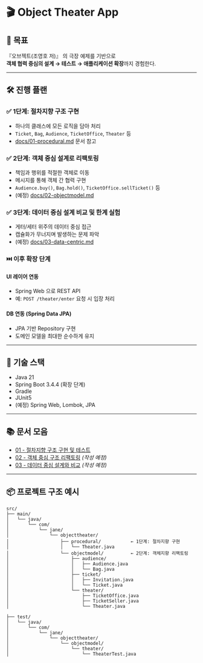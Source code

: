 # 🎬 Object Theater App

## 🎯 목표
『오브젝트(조영호 저)』 의 극장 예제를 기반으로  
**객체 협력 중심의 설계 → 테스트 → 애플리케이션 확장**까지 경험한다.

---

## 🛠️ 진행 플랜

### ✅ 1단계: 절차지향 구조 구현
- 하나의 클래스에 모든 로직을 담아 처리
- `Ticket`, `Bag`, `Audience`, `TicketOffice`, `Theater` 등
- [docs/01-procedural.md](./docs/01-procedural.md) 문서 참고

### ✅ 2단계: 객체 중심 설계로 리팩토링
- 책임과 행위를 적절한 객체로 이동
- 메시지를 통해 객체 간 협력 구현
- `Audience.buy()`, `Bag.hold()`, `TicketOffice.sellTicket()` 등
- (예정) [docs/02-objectmodel.md](./docs/02-objectmodel.md)

### ✅ 3단계: 데이터 중심 설계 비교 및 한계 실험
- 게터/세터 위주의 데이터 중심 접근
- 캡슐화가 무너지며 발생하는 문제 파악
- (예정) [docs/03-data-centric.md](./docs/03-data-centric.md)

### ⏭️ 이후 확장 단계

#### UI 레이어 연동
- Spring Web 으로 REST API
- 예: `POST /theater/enter` 요청 시 입장 처리

#### DB 연동 (Spring Data JPA)
- JPA 기반 Repository 구현
- 도메인 모델을 최대한 순수하게 유지

---

## 🧱 기술 스택
- Java 21
- Spring Boot 3.4.4 (확장 단계)
- Gradle
- JUnit5
- (예정) Spring Web, Lombok, JPA

---

## 📚 문서 모음

- [01 - 절차지향 구조 구현 및 테스트](./docs/01-procedural.md)
- [02 - 객체 중심 구조 리팩토링](./docs/02-objectmodel.md) *(작성 예정)*
- [03 - 데이터 중심 설계와 비교](./docs/03-data-centric.md) *(작성 예정)*

---

## 📦 프로젝트 구조 예시
```
src/
├── main/
│   └── java/
│       └── com/
│           └── jane/
│               └── objecttheater/
│                   ├── procedural/           ← 1단계: 절차지향 구현
│                   │   └── Theater.java
│                   └── objectmodel/          ← 2단계: 객체지향 리팩토링
│                       ├── audience/
│                       │   ├── Audience.java
│                       │   └── Bag.java
│                       ├── ticket/
│                       │   ├── Invitation.java
│                       │   └── Ticket.java
│                       └── theater/
│                           ├── TicketOffice.java
│                           ├── TicketSeller.java
│                           └── Theater.java

├── test/
│   └── java/
│       └── com/
│           └── jane/
│               └── objecttheater/
│                   └── objectmodel/
│                       └── theater/
│                           └── TheaterTest.java
```
